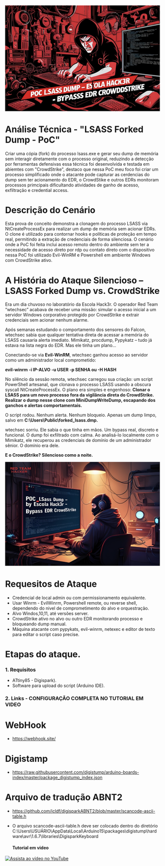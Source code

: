 ![Banner do Projeto](Assets/Banner.jpg)


# Análise Técnica - "LSASS Forked Dump - PoC"

Criar uma cópia (fork) do processo lsass.exe e gerar seu dump de memória sem interagir diretamente com o processo original, reduzindo a detecção por ferramentas defensivas essa técnica foi desenvolvida e testada em abiemtes com "CrowdStrike", destaco que nessa PoC meu foco foi criar um processo simplificado onde o atacante pode capturar as cerdencias do dump sem ter acionamento do EDR, o CrowdStike e outros EDRs monitoram processos primcipais dificultando atividades de ganho de acesso, exfiltração e credential access.

# Descrição do Cenário

Esta prova de conceito demonstra a clonagem do processo LSASS via NtCreateProcessEx para realizar um dump de memória sem acionar EDRs. O clone é utilizado para contornar hooks e políticas de proteção em tempo real, permitindo a extração de credenciais de forma silenciosa. O cenário onde a PoC foi feita inclui acesso remoto dentro do ambiente sem ter a necessidade de acesso direto por rdp ou contato direto com o dispositivo nessa PoC foi utilizado Evil-WinRM e Powershell em ambiente Windows com CrowdStrike ativo.

# A História do Ataque Silencioso – LSASS Forked Dump vs. CrowdStrike

Era um dia chuvoso no laboratório da Escola Hack3r. O operador Red Team “wtechsec” acabava de receber uma missão: simular o acesso inicial a um servidor Windows corporativo protegido por CrowdStrike e extrair credenciais sem acionar nenhum alarme.

Após semanas estudando o comportamento dos sensores do Falcon, wtechsec sabia que qualquer tentativa direta de acessar a memória do LSASS causaria alerta imediato. Mimikatz, procdump, Pypykatz – tudo já estava na lista negra do EDR. Mas ele tinha um plano...

Conectando-se via **Evil-WinRM**, wtechsec ganhou acesso ao servidor como um administrador local comprometido:

**evil-winrm -i IP-ALVO -u USER -p SENHA ou -H HASH**

No silêncio da sessão remota, wtechsec carregou sua criação: um script PowerShell artesanal, que clonava o processo LSASS usando a obscura syscall NtCreateProcessEx. O plano era simples e engenhoso:
**Clonar o LSASS para um novo processo fora da vigilância direta do CrowdStrike.**
**Realizar o dump nesse clone com MiniDumpWriteDump, escapando dos ganchos e alertas comportamentais.**

O script rodou. Nenhum alerta. Nenhum bloqueio. Apenas um dump limpo, salvo em **C:\Users\Public\forked_lsass.dmp.**

wtechsec sorriu. Ele sabia o que tinha em mãos. Um bypass real, discreto e funcional. O dump foi exfiltrado com calma. Ao analisá-lo localmente com o Mimikatz, ele recuperou as credenciais de domínio de um administrador sênior.
O domínio era dele.

**E o CrowdStrike? Silencioso como a noite.**

![Banner do Projeto](Assets/Banner.png)

# Requesitos de Ataque
- Credencial de local admin ou com permissionamento equivalente.
- Usar Winrm - EvilWinrm, Powershell remote, ou reverse shell, dependendo do nivel de comprometimento do alvo e orquestração.
- Alvo Windos,10,11, até versões server.
- CrowdStrike ativo no alvo ou outro EDR monitorando processo e bloqueando dump manual.
- Máquina atacante com pypykats, evil-winrm, netexec e editor de texto para editar o script caso precise.


# Etapas do ataque.

### 1. Requisitos
- ATtiny85 - Digispark).
- Software para upload do script (Arduino IDE).

### 2. Links - CONFIGURAÇÃO COMPLETA NO TUTORIAL EM VIDEO ###

# WebHook
- https://webhook.site/
# Digistamp
- https://raw.githubusercontent.com/digistump/arduino-boards-index/master/package_digistump_index.json
# Arquivo de tradução ABNT2
- https://github.com/jcldf/digisparkABNT2/blob/master/scancode-ascii-table.h
  
- O arquivo scancode-ascii-table.h deve ser colocado dentro do diretório C:\Users\USUÁRIO\AppData\Local\Arduino15\packages\digistump\hardware\avr\1.6.7\libraries\DigisparkKeyboard

  #### Tutorial em video ###

[![Assista ao vídeo no YouTube](https://img.youtube.com/vi/rCtWvcGW0go/hqdefault.jpg)](https://www.youtube.com/watch?v=rCtWvcGW0go)



